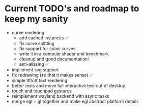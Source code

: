 
Current TODO's and roadmap to keep my sanity
============================================

- curve rendering:
  - add cached instances ✅
  - fix curve splitting
  - fix support for cubic curves
  - write it in a compute shader and benchmark
  - cleanup and good documentation!
  - anti-aliasing ✅
- implement svg support
- fix redrawing (so that it makes sense) ✅
- simple ttf/otf text rendering
- better tests and move full interactive test out of desktop
- touch and touchpad gestures
- reimplement wayland backend with async tasks
- merge egl + gl together and make egl abstract platform details
